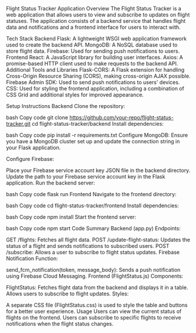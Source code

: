 Flight Status Tracker Application
Overview
The Flight Status Tracker is a web application that allows users to view and subscribe to updates on flight statuses. The application consists of a backend service that handles flight data and notifications and a frontend interface for users to interact with.

Tech Stack
Backend
Flask: A lightweight WSGI web application framework used to create the backend API.
MongoDB: A NoSQL database used to store flight data.
Firebase: Used for sending push notifications to users.
Frontend
React: A JavaScript library for building user interfaces.
Axios: A promise-based HTTP client used to make requests to the backend API.
Additional Tools and Libraries
Flask-CORS: A Flask extension for handling Cross-Origin Resource Sharing (CORS), making cross-origin AJAX possible.
Firebase Admin SDK: Used to send push notifications to users' devices.
CSS: Used for styling the frontend application, including a combination of CSS Grid and additional styles for improved appearance.


Setup Instructions
Backend
Clone the repository:

bash
Copy code
git clone https://github.com/your-repo/flight-status-tracker.git
cd flight-status-tracker/backend
Install dependencies:

bash
Copy code
pip install -r requirements.txt
Configure MongoDB:
Ensure you have a MongoDB cluster set up and update the connection string in your Flask application.

Configure Firebase:

Place your Firebase service account key JSON file in the backend directory.
Update the path to your Firebase service account key in the Flask application.
Run the backend server:

bash
Copy code
flask run
Frontend
Navigate to the frontend directory:

bash
Copy code
cd flight-status-tracker/frontend
Install dependencies:

bash
Copy code
npm install
Start the frontend server:

bash
Copy code
npm start
Code Summary
Backend (app.py)
Endpoints:

GET /flights: Fetches all flight data.
POST /update-flight-status: Updates the status of a flight and sends notifications to subscribed users.
POST /subscribe: Allows a user to subscribe to flight status updates.
Firebase Notification Function:

send_fcm_notification(token, message_body): Sends a push notification using Firebase Cloud Messaging.
Frontend (FlightStatus.js)
Components:

FlightStatus: Fetches flight data from the backend and displays it in a table. Allows users to subscribe to flight updates.
Styles:

A separate CSS file (FlightStatus.css) is used to style the table and buttons for a better user experience.
Usage
Users can view the current status of flights on the frontend.
Users can subscribe to specific flights to receive notifications when the flight status changes.
